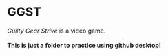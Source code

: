 # GGST
*Guilty Gear Strive* is a video game.<br><br>
**This is just a folder to practice using github desktop!**<br>
